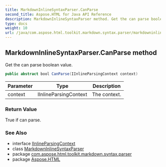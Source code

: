 ```yaml
---
title: MarkdownInlineSyntaxParser.CanParse
second_title: Aspose.HTML for Java API Reference
description: MarkdownInlineSyntaxParser method. Get the can parse boolean value
type: docs
weight: 10
url: /java/com.aspose.html.toolkit.markdown.syntax.parser/markdowninlinesyntaxparser/canparse/
---
```

## MarkdownInlineSyntaxParser.CanParse method

Get the can parse boolean value.

```java
public abstract bool CanParse(IInlineParsingContext context)
```

| Parameter | Type | Description |
| --- | --- | --- |
| context | IInlineParsingContext | The context. |

### Return Value

True if can parse.

### See Also

* interface [IInlineParsingContext](../../iinlineparsingcontext/)
* class [MarkdownInlineSyntaxParser](../)
* package [com.aspose.html.toolkit.markdown.syntax.parser](../../markdowninlinesyntaxparser/)
* package [Aspose.HTML](../../../)
